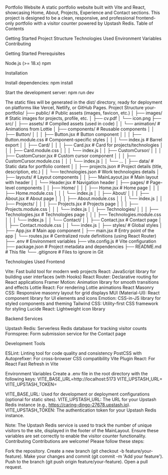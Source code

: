 Portfolio Website
A static portfolio website built with Vite and React, showcasing Home, About, Projects, Experience and Contact sections. This project is designed to be a clean, responsive, and professional frontend-only portfolio with a visitor counter powered by Upstash Redis.
Table of Contents

Getting Started
Project Structure
Technologies Used
Environment Variables
Contributing

Getting Started
Prerequisites

Node.js (>= 18.x)
npm

Installation

Install dependencies:
npm install


Start the development server:
npm run dev



The static files will be generated in the dist/ directory, ready for deployment on platforms like Vercel, Netlify, or GitHub Pages.
Project Structure
your-portfolio/
├── public/                 # Public assets (images, favicon, etc.)
│   ├── images/             # Static images for projects, profile, etc.
│   ├── cv.pdf
│   └── icon.png
├── src/
│   ├── assets/             # Compiled assets (used in code)
│   │   └── animation/      # Animations from Lottie
│   ├── components/         # Reusable components
│   │   ├── Button/
│   │   │   ├── Button.jsx        # Button component
│   │   │   ├── Button.module.css # Component-specific styles
│   │   │   └── index.js         # Barrel export
│   │   ├── Card/
│   │   │   ├── Card.jsx         # Card for projects/technologies
│   │   │   ├── Card.module.css
│   │   │   └── index.js
│   │   ├── CustomCursor/
│   │   │   ├── CustomCursor.jsx # Custom cursor component
│   │   │   ├── CustomCursor.module.css
│   │   │   └── index.js
│   │   └── ...
│   ├── data/               # Static data for portfolio content
│   │   ├── projects.json   # Project details (title, description, etc.)
│   │   └── technologies.json # Work technologies details
│   ├── layouts/            # Layout components
│   │   ├── MainLayout.jsx  # Main layout with header
│   │   └── Header.jsx      # Navigation header
│   ├── pages/              # Page-level components
│   │   ├── Home/
│   │   │   ├── Home.jsx         # Home page
│   │   │   ├── Home.module.css
│   │   │   └── index.js
│   │   ├── About/
│   │   │   ├── About.jsx        # About page
│   │   │   ├── About.module.css
│   │   │   └── index.js
│   │   ├── Projects/
│   │   │   ├── Projects.jsx     # Projects page
│   │   │   ├── Projects.module.css
│   │   │   └── index.js
│   │   ├── Technologies/
│   │   │   ├── Technologies.jsx # Technologies page
│   │   │   ├── Technologies.module.css
│   │   │   └── index.js
│   │   └── Contact/
│   │       ├── Contact.jsx      # Contact page
│   │       ├── Contact.module.css
│   │       └── index.js
│   ├── styles/             # Global styles
│   ├── App.jsx             # Main app component
│   ├── main.jsx            # Entry point of the app
│   └── routes.jsx # Centralized route definitions (using React Router)
├── .env                    # Environment variables
├── vite.config.js          # Vite configuration
├── package.json            # Project metadata and dependencies
├── README.md               # This file
└── .gitignore              # Files to ignore in Git

Technologies Used
Frontend

Vite: Fast build tool for modern web projects
React: JavaScript library for building user interfaces (with Hooks)
React Router: Declarative routing for React applications
Framer Motion: Animation library for smooth transitions and effects
Lottie React: For rendering Lottie animations
React Masonry CSS: Responsive masonry layout for grid displays
MUI (Material-UI): React component library for UI elements and icons
Emotion: CSS-in-JS library for styled components and theming
Tailwind CSS: Utility-first CSS framework for styling
Lucide React: Lightweight icon library

Backend Services

Upstash Redis: Serverless Redis database for tracking visitor counts
Formspree: Form submission service for the Contact page

Development Tools

ESLint: Linting tool for code quality and consistency
PostCSS with Autoprefixer: For cross-browser CSS compatibility
Vite Plugin React: For React Fast Refresh in Vite

Environment Variables
Create a .env file in the root directory with the following keys:
VITE_BASE_URL=http://localhost:5173
VITE_UPSTASH_URL=<your-upstash-redis-url>
VITE_UPSTASH_TOKEN=<your-upstash-redis-token>


VITE_BASE_URL: Used for development or deployment configurations (optional for static sites).
VITE_UPSTASH_URL: The URL for your Upstash Redis instance (e.g., https://caring-dingo-27678.upstash.io).
VITE_UPSTASH_TOKEN: The authentication token for your Upstash Redis instance.

Note: The Upstash Redis service is used to track the number of unique visitors to the site, displayed in the footer of the MainLayout. Ensure these variables are set correctly to enable the visitor counter functionality.
Contributing
Contributions are welcome! Please follow these steps:

Fork the repository.
Create a new branch (git checkout -b feature/your-feature).
Make your changes and commit (git commit -m 'Add your feature').
Push to the branch (git push origin feature/your-feature).
Open a pull request.

